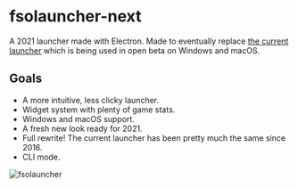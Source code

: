 # fsolauncher-next
A 2021 launcher made with Electron. 
Made to eventually replace [the current launcher](https://github.com/ItsSim/fsolauncher) which is being used in open beta on Windows and macOS.

## Goals
* A more intuitive, less clicky launcher.
* Widget system with plenty of game stats.
* Windows and macOS support.
* A fresh new look ready for 2021.
* Full rewrite! The current launcher has been pretty much the same since 2016.
* CLI mode.


![fsolauncher](https://i.imgur.com/7EEsFLP.png)
